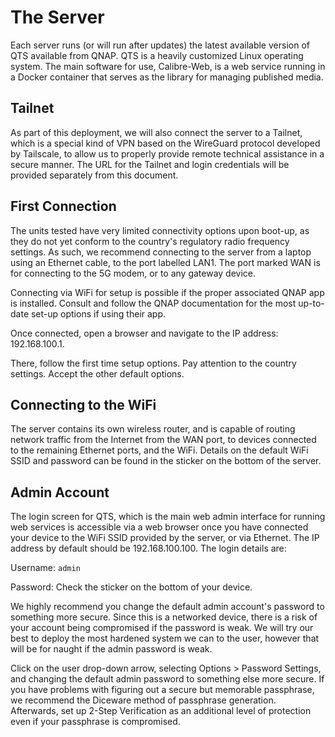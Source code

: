 # The Server

Each server runs (or will run after updates) the latest available version of QTS available from QNAP. QTS is a heavily customized Linux operating system. The main software for use, Calibre-Web, is a web service running in a Docker container that serves as the library for managing published media.

## Tailnet

As part of this deployment, we will also connect the server to a Tailnet, which is a special kind of VPN based on the WireGuard protocol developed by Tailscale, to allow us to properly provide remote technical assistance in a secure manner. The URL for the Tailnet and login credentials will be provided separately from this document.

## First Connection

The units tested have very limited connectivity options upon boot-up, as they do not yet conform to the country's regulatory radio frequency settings.  As such, we recommend connecting to the server from a laptop using an Ethernet cable, to the port labelled LAN1. The port marked WAN is for connecting to the 5G modem, or to any gateway device.

Connecting via WiFi for setup is possible if the proper associated QNAP app is installed. Consult and follow the QNAP documentation for the most up-to-date set-up options if using their app.

Once connected, open a browser and navigate to the IP address: 192.168.100.1.

There, follow the first time setup options. Pay attention to the country settings. Accept the other default options.

## Connecting to the WiFi

The server contains its own wireless router, and is capable of routing network traffic from the Internet from the WAN port, to devices connected to the remaining Ethernet ports, and the WiFi. Details on the default WiFi SSID and password can be found in the sticker on the bottom of the server.

## Admin Account

The login screen for QTS, which is the main web admin interface for running web services is accessible via a web browser once you have connected your device to the WiFi SSID provided by the server, or via Ethernet. The IP address by default should be 192.168.100.100. The login details are:

Username: `admin` 

Password: Check the sticker on the bottom of your device.

We highly recommend you change the default admin account's password to something more secure. Since this is a networked device, there is a risk of your account being compromised if the password is weak. We will try our best to deploy the most hardened system we can to the user, however that will be for naught if the admin password is weak.

Click on the user drop-down arrow, selecting Options > Password Settings, and changing the default admin password to something else more secure. If you have problems with figuring out a secure but memorable passphrase, we recommend the Diceware method of passphrase generation. Afterwards, set up 2-Step Verification as an additional level of protection even if your passphrase is compromised.

